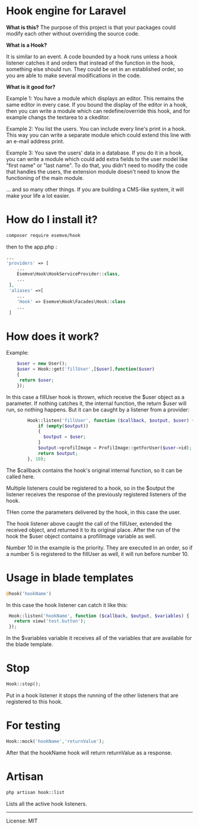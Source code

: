 # Hook engine for Laravel

**What is this?**
The purpose of this project is that your packages could modify each other without overriding the source code.

**What is a Hook?**

It is similar to an event. A code bounded by a hook runs unless a hook listener catches it and orders that instead of the function in the hook, something else should run. They could be set in an established order, so you are able to make several modifications in the code.

**What is it good for?**

Example 1: You have a module which displays an editor. This remains the same editor in every case.
If you bound the display of the editor in a hook, then you can write a module which can redefine/override this hook, and for example changs the textarea to a ckeditor. 

Example 2: You list the users. You can include every line's print in a hook. This way you can write a separate module which could extend this line with an e-mail address print. 

Example 3: You save the users' data in a database. If you do it in a hook, you can write a module which could add extra fields to the user model like "first name" or "last name". To do that, you didn't need to modify the code that handles the users, the extension module doesn't need to know the functioning of the main module. 


... and so many other things. If you are building a CMS-like system, it will make your life a lot easier.

# How do I install it?

```bash
composer require esemve/hook
```

then to the app.php :
```php
...
'providers' => [ 
    ...
    Esemve\Hook\HookServiceProvider::class,
    ...
 ],
 'aliases' =>[
    ...
    'Hook' => Esemve\Hook\Facades\Hook::class
    ...
 ]
```


# How does it work?

Example:

```php
    $user = new User();
    $user = Hook::get('fillUser',[$user],function($user)
    {
     return $user;
    });
```

In this case a fillUser hook is thrown, which receive the $user object as a parameter. If nothing catches it, the internal function, the return $user will run, so nothing happens. But it can be caught by a listener from a provider:

```php
        Hook::listen('fillUser', function ($callback, $output, $user) {
            if (empty($output))
            {
              $output = $user;
            }
            $output->profilImage = ProfilImage::getForUser($user->id);
            return $output;
        }, 10);

```
The $callback contains the hook's original internal function, so it can be called here.

Multiple listeners could be registered to a hook, so in the $output the listener receives the response of the previously registered listeners of the hook.

THen come the parameters delivered by the hook, in this case the user.

The hook listener above caught the call of the fillUser, extended the received object, and returned it to its original place. After the run of the hook the $user object contains a profilImage variable as well.

Number 10 in the example is the priority. They are executed in an order, so if a number 5 is registered to the fillUser as well, it will run before number 10.



# Usage in blade templates

```php
@hook('hookName')
```

In this case the hook listener can catch it like this:
```php
 Hook::listen('hookName', function ($callback, $output, $variables) {
   return view('test.button');
 });
```
In the $variables variable it receives all of the variables that are available for the blade template.


# Stop
```php
Hook::stop();
```
Put in a hook listener it stops the running of the other listeners that are registered to this hook. 

# For testing

```php
Hook::mock('hookName','returnValue');
```
After that the hookName hook will return returnValue as a response.

# Artisan

```bash
php artisan hook::list
```

Lists all the active hook listeners.

---

License: MIT
